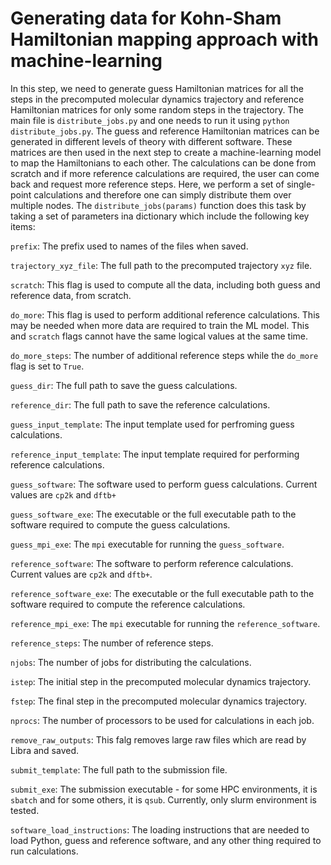# Generating data for Kohn-Sham Hamiltonian mapping approach with machine-learning

In this step, we need to generate guess Hamiltonian matrices for all the steps in the precomputed molecular dynamics trajectory and reference Hamiltonian matrices for only some random steps in the trajectory. The main file is `distribute_jobs.py` and one needs to run it using `python distribute_jobs.py`. 
The guess and reference Hamiltonian matrices can be generated in different levels of theory with different software. 
These matrices are then used in the next step to create a machine-learning model to map the Hamiltonians to each other. The calculations can be done from scratch and if more reference calculations are required, the user can come back and request more reference steps. Here, we perform a set of single-point calculations and therefore one can simply distribute them over multiple nodes. The `distribute_jobs(params)` function does this task by taking a set of parameters ina dictionary which include the following key items:

`prefix`: The prefix used to names of the files when saved.

`trajectory_xyz_file`: The full path to the precomputed trajectory `xyz` file.

`scratch`: This flag is used to compute all the data, including both guess and reference data, from scratch.


`do_more`: This flag is used to perform additional reference calculations. This may be needed when more data are required to train the ML model. This and `scratch` flags cannot have the same logical values at the same time.

`do_more_steps`: The number of additional reference steps while the `do_more` flag is set to `True`.

`guess_dir`: The full path to save the guess calculations.

`reference_dir`: The full path to save the reference calculations.

`guess_input_template`: The input template used for perfroming guess calculations.

`reference_input_template`: The input template required for performing reference calculations.

`guess_software`: The software used to perform guess calculations. Current values are `cp2k` and `dftb+`

`guess_software_exe`: The executable or the full executable path to the software required to compute the guess calculations.

`guess_mpi_exe`: The `mpi` executable for running the `guess_software`.

`reference_software`: The software to perform reference calculations. Current values are `cp2k` and `dftb+`.

`reference_software_exe`: The executable or the full executable path to the software required to compute the reference calculations.

`reference_mpi_exe`: The `mpi` executable for running the `reference_software`.

`reference_steps`: The number of reference steps.

`njobs`: The number of jobs for distributing the calculations.

`istep`: The initial step in the precomputed molecular dynamics trajectory.

`fstep`: The final step in the precomputed molecular dynamics trajectory.

`nprocs`: The number of processors to be used for calculations in each job.

`remove_raw_outputs`: This falg removes large raw files which are read by Libra and saved.

`submit_template`: The full path to the submission file.

`submit_exe`: The submission executable - for some HPC environments, it is `sbatch` and for some others, it is `qsub`. Currently, only slurm environment is tested.

`software_load_instructions`: The loading instructions that are needed to load Python, guess and reference software, and any other thing required to run calculations.



